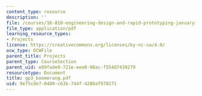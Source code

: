```yaml
---
content_type: resource
description: ''
file: /courses/16-810-engineering-design-and-rapid-prototyping-january-iap-2005/9e75cde70480c63b744f4288af978271_gp3_boomerang.pdf
file_type: application/pdf
learning_resource_types:
- Projects
license: https://creativecommons.org/licenses/by-nc-sa/4.0/
ocw_type: OCWFile
parent_title: Projects
parent_type: CourseSection
parent_uid: e89fade9-721e-eee0-98ac-f554d7439279
resourcetype: Document
title: gp3_boomerang.pdf
uid: 9e75cde7-0480-c63b-744f-4288af978271
---
```

